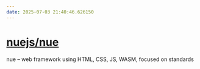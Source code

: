 ```yaml
---
date: 2025-07-03 21:40:46.626150
---
```


# [nuejs/nue](https://github.com/nuejs/nue)

nue – web framework using HTML, CSS, JS, WASM, focused on standards